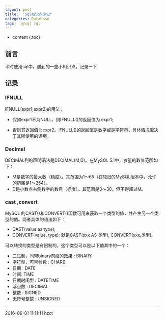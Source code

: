 ```yaml
---
layout: post
title:  "Sql知识点小记"
categories: Database
tags:  mysql sql
---
```


* content
{:toc}

## 前言

平时使用sql中，遇到的一些小知识点，记录一下





## 记录

### IFNULL

IFNULL(expr1,expr2)的用法：

- 假如expr1不为NULL，则IFNULL()的返回值为   expr1;

- 否则其返回值为expr2。IFNULL()的返回值是数字或是字符串，具体情况取决于其所使用的语境。

### Decimal

DECIMAL列的声明语法是DECIMAL(M,D)。在MySQL 5.1中，参量的取值范围如下：

- M是数字的最大数（精度）。其范围为1～65（在较旧的MySQL版本中，允许的范围是1～254）。
- D是小数点右侧数字的数目（标度）。其范围是0～30，但不得超过M。


### cast ,convert

MySQL 的CAST()和CONVERT()函数可用来获取一个类型的值，并产生另一个类型的值。两者具体的语法如下：

- CAST(value as type);
- CONVERT(value, type);
就是CAST(xxx AS 类型), CONVERT(xxx,类型)。

可以转换的类型是有限制的。这个类型可以是以下值其中的一个：

- 二进制，同带binary前缀的效果 : BINARY    
- 字符型，可带参数 : CHAR()     
- 日期 : DATE     
- 时间: TIME     
- 日期时间型 : DATETIME     
- 浮点数 : DECIMAL      
- 整数 : SIGNED     
- 无符号整数 : UNSIGNED

******
2016-06-01 11:11:11 hzct

